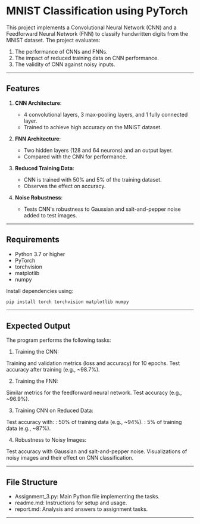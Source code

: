 # MNIST Classification using PyTorch

This project implements a Convolutional Neural Network (CNN) and a Feedforward Neural Network (FNN) to classify handwritten digits from the MNIST dataset. The project evaluates:
1. The performance of CNNs and FNNs.
2. The impact of reduced training data on CNN performance.
3. The validity of CNN against noisy inputs.

---

## **Features**
1. **CNN Architecture**:
   - 4 convolutional layers, 3 max-pooling layers, and 1 fully connected layer.
   - Trained to achieve high accuracy on the MNIST dataset.

2. **FNN Architecture**:
   - Two hidden layers (128 and 64 neurons) and an output layer.
   - Compared with the CNN for performance.

3. **Reduced Training Data**:
   - CNN is trained with 50% and 5% of the training dataset.
   - Observes the effect on accuracy.

4. **Noise Robustness**:
   - Tests CNN's robustness to Gaussian and salt-and-pepper noise added to test images.

---

## **Requirements**
- Python 3.7 or higher
- PyTorch
- torchvision
- matplotlib
- numpy

Install dependencies using:
```bash
pip install torch torchvision matplotlib numpy
```

---

## **Expected Output**

The program performs the following tasks:

1. Training the CNN:

Training and validation metrics (loss and accuracy) for 10 epochs.
Test accuracy after training (e.g., ~98.7%).

2. Training the FNN:

Similar metrics for the feedforward neural network.
Test accuracy (e.g., ~96.9%).

3. Training CNN on Reduced Data:

Test accuracy with:
: 50% of training data (e.g., ~94%).
: 5% of training data (e.g., ~87%).

4. Robustness to Noisy Images:

Test accuracy with Gaussian and salt-and-pepper noise.
Visualizations of noisy images and their effect on CNN classification.

---

## **File Structure**

- Assignment_3.py: Main Python file implementing the tasks.
- readme.md: Instructions for setup and usage.
- report.md: Analysis and answers to assignment tasks.

---